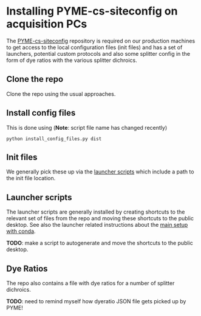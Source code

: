 # Installing PYME-cs-siteconfig on acquisition PCs

The [PYME-cs-siteconfig](https://github.com/csoeller/PYME-cs-siteconfig) repository is required on our production machines to get access to the local configuration files (init files) and has a set of launchers, potential custom protocols and also some splitter config in the form of dye ratios with the various splitter dichroics.

## Clone the repo

Clone the repo using the usual approaches.

## Install config files

This is done using (**Note**: script file name has changed recently)

    python install_config_files.py dist

## Init files

We generally pick these up via the [launcher scripts](../PYME-windows-launchers.md) which include a path to the init file location.

## Launcher scripts

The launcher scripts are generally installed by creating shortcuts to the relevant set of files from the repo and moving these shortcuts to the public desktop. See also the launcher related instructions about the [main setup with conda](conda-setup.md).

**TODO**: make a script to autogenerate and move the shortcuts to the public desktop.

## Dye Ratios

The repo also contains a file with dye ratios for a number of splitter dichroics.

**TODO**: need to remind myself how dyeratio JSON file gets picked up by PYME!
